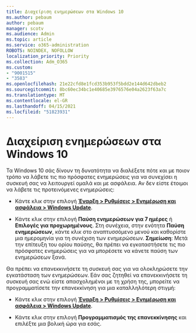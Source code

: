```yaml
---
title: Διαχείριση ενημερώσεων στα Windows 10
ms.author: pebaum
author: pebaum
manager: scotv
ms.audience: Admin
ms.topic: article
ms.service: o365-administration
ROBOTS: NOINDEX, NOFOLLOW
localization_priority: Priority
ms.collection: Adm_O365
ms.custom:
- "9001515"
- "3583"
ms.openlocfilehash: 21e22cfd8e1fcd353b953f5bdd2e144d642dbeb2
ms.sourcegitcommit: 8bc60ec34bc1e40685e3976576e04a2623f63a7c
ms.translationtype: MT
ms.contentlocale: el-GR
ms.lasthandoff: 04/15/2021
ms.locfileid: "51823931"
---
```

# <a name="manage-updates-in-windows-10"></a>Διαχείριση ενημερώσεων στα Windows 10

Τα Windows 10 σάς δίνουν τη δυνατότητα να διαλέξετε πότε και με ποιον τρόπο να λάβετε τις πιο πρόσφατες ενημερώσεις για να συνεχίσει η συσκευή σας να λειτουργεί ομαλά και με ασφάλεια. Αν δεν είστε έτοιμοι να λάβετε τις προτεινόμενες ενημερώσεις:

- Κάντε κλικ στην επιλογή **[Έναρξη > Ρυθμίσεις > Ενημέρωση και ασφάλεια > Windows Update](ms-settings:windowsupdate)**.

- Κάντε κλικ στην επιλογή **Παύση ενημερώσεων για 7 ημέρες** ή **Επιλογές για προχωρημένους**. Στη συνέχεια, στην ενότητα **Παύση ενημερώσεων**, κάντε κλικ στο αναπτυσσόμενο μενού και καθορίστε μια ημερομηνία για τη συνέχιση των ενημερώσεων. **Σημείωση**: Μετά την επίτευξη του ορίου παύσης, θα πρέπει να εγκαταστήσετε τις πιο πρόσφατες ενημερώσεις για να μπορέσετε να κάνετε παύση των ενημερώσεων ξανά.

Θα πρέπει να επανεκκινήσετε τη συσκευή σας για να ολοκληρώσετε την εγκατάσταση των ενημερώσεων. Εάν σας ζητηθεί να επανεκκινήσετε τη συσκευή σας ενώ είστε απασχολημένοι με τη χρήση της, μπορείτε να προγραμματίσετε την επανεκκίνηση για μια καταλληλότερη στιγμή:

- Κάντε κλικ στην επιλογή **[Έναρξη > Ρυθμίσεις > Ενημέρωση και ασφάλεια > Windows Update](ms-settings:windowsupdate)**.

- Κάντε κλικ στην επιλογή **Προγραμματισμός της επανεκκίνησης** και επιλέξτε μια βολική ώρα για εσάς.
